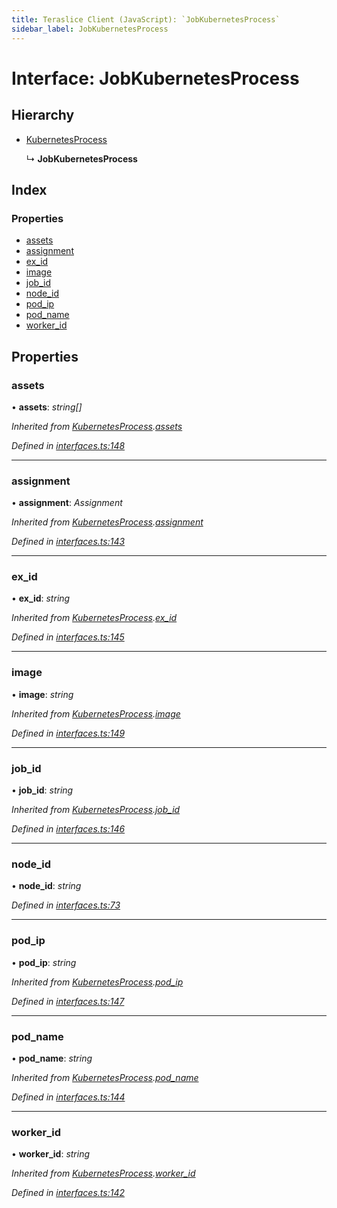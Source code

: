 ```yaml
---
title: Teraslice Client (JavaScript): `JobKubernetesProcess`
sidebar_label: JobKubernetesProcess
---
```


# Interface: JobKubernetesProcess

## Hierarchy

* [KubernetesProcess](kubernetesprocess.md)

  ↳ **JobKubernetesProcess**

## Index

### Properties

* [assets](jobkubernetesprocess.md#assets)
* [assignment](jobkubernetesprocess.md#assignment)
* [ex_id](jobkubernetesprocess.md#ex_id)
* [image](jobkubernetesprocess.md#image)
* [job_id](jobkubernetesprocess.md#job_id)
* [node_id](jobkubernetesprocess.md#node_id)
* [pod_ip](jobkubernetesprocess.md#pod_ip)
* [pod_name](jobkubernetesprocess.md#pod_name)
* [worker_id](jobkubernetesprocess.md#worker_id)

## Properties

###  assets

• **assets**: *string[]*

*Inherited from [KubernetesProcess](kubernetesprocess.md).[assets](kubernetesprocess.md#assets)*

*Defined in [interfaces.ts:148](https://github.com/terascope/teraslice/blob/d8feecc03/packages/teraslice-client-js/src/interfaces.ts#L148)*

___

###  assignment

• **assignment**: *Assignment*

*Inherited from [KubernetesProcess](kubernetesprocess.md).[assignment](kubernetesprocess.md#assignment)*

*Defined in [interfaces.ts:143](https://github.com/terascope/teraslice/blob/d8feecc03/packages/teraslice-client-js/src/interfaces.ts#L143)*

___

###  ex_id

• **ex_id**: *string*

*Inherited from [KubernetesProcess](kubernetesprocess.md).[ex_id](kubernetesprocess.md#ex_id)*

*Defined in [interfaces.ts:145](https://github.com/terascope/teraslice/blob/d8feecc03/packages/teraslice-client-js/src/interfaces.ts#L145)*

___

###  image

• **image**: *string*

*Inherited from [KubernetesProcess](kubernetesprocess.md).[image](kubernetesprocess.md#image)*

*Defined in [interfaces.ts:149](https://github.com/terascope/teraslice/blob/d8feecc03/packages/teraslice-client-js/src/interfaces.ts#L149)*

___

###  job_id

• **job_id**: *string*

*Inherited from [KubernetesProcess](kubernetesprocess.md).[job_id](kubernetesprocess.md#job_id)*

*Defined in [interfaces.ts:146](https://github.com/terascope/teraslice/blob/d8feecc03/packages/teraslice-client-js/src/interfaces.ts#L146)*

___

###  node_id

• **node_id**: *string*

*Defined in [interfaces.ts:73](https://github.com/terascope/teraslice/blob/d8feecc03/packages/teraslice-client-js/src/interfaces.ts#L73)*

___

###  pod_ip

• **pod_ip**: *string*

*Inherited from [KubernetesProcess](kubernetesprocess.md).[pod_ip](kubernetesprocess.md#pod_ip)*

*Defined in [interfaces.ts:147](https://github.com/terascope/teraslice/blob/d8feecc03/packages/teraslice-client-js/src/interfaces.ts#L147)*

___

###  pod_name

• **pod_name**: *string*

*Inherited from [KubernetesProcess](kubernetesprocess.md).[pod_name](kubernetesprocess.md#pod_name)*

*Defined in [interfaces.ts:144](https://github.com/terascope/teraslice/blob/d8feecc03/packages/teraslice-client-js/src/interfaces.ts#L144)*

___

###  worker_id

• **worker_id**: *string*

*Inherited from [KubernetesProcess](kubernetesprocess.md).[worker_id](kubernetesprocess.md#worker_id)*

*Defined in [interfaces.ts:142](https://github.com/terascope/teraslice/blob/d8feecc03/packages/teraslice-client-js/src/interfaces.ts#L142)*
